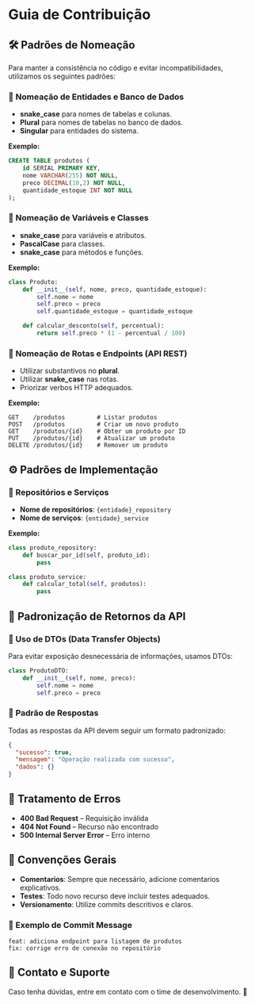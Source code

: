 # Guia de Contribuição

## 🛠️ Padrões de Nomeação

Para manter a consistência no código e evitar incompatibilidades, utilizamos os seguintes padrões:

### 📌 Nomeação de Entidades e Banco de Dados

- **snake_case** para nomes de tabelas e colunas.
- **Plural** para nomes de tabelas no banco de dados.
- **Singular** para entidades do sistema.

**Exemplo:**

```sql
CREATE TABLE produtos (
    id SERIAL PRIMARY KEY,
    nome VARCHAR(255) NOT NULL,
    preco DECIMAL(10,2) NOT NULL,
    quantidade_estoque INT NOT NULL
);
```

### 📌 Nomeação de Variáveis e Classes

- **snake_case** para variáveis e atributos.
- **PascalCase** para classes.
- **snake_case** para métodos e funções.

**Exemplo:**

```python
class Produto:
    def __init__(self, nome, preco, quantidade_estoque):
        self.nome = nome
        self.preco = preco
        self.quantidade_estoque = quantidade_estoque

    def calcular_desconto(self, percentual):
        return self.preco * (1 - percentual / 100)
```

### 📌 Nomeação de Rotas e Endpoints (API REST)

- Utilizar substantivos no **plural**.
- Utilizar **snake_case** nas rotas.
- Priorizar verbos HTTP adequados.

**Exemplo:**

```plaintext
GET    /produtos         # Listar produtos
POST   /produtos         # Criar um novo produto
GET    /produtos/{id}    # Obter um produto por ID
PUT    /produtos/{id}    # Atualizar um produto
DELETE /produtos/{id}    # Remover um produto
```

## ⚙️ Padrões de Implementação

### 📌 Repositórios e Serviços

- **Nome de repositórios**: `{entidade}_repository`
- **Nome de serviços**: `{entidade}_service`

**Exemplo:**

```python
class produto_repository:
    def buscar_por_id(self, produto_id):
        pass

class produto_service:
    def calcular_total(self, produtos):
        pass
```

## 🚀 Padronização de Retornos da API

### 📌 Uso de DTOs (Data Transfer Objects)

Para evitar exposição desnecessária de informações, usamos DTOs:

```python
class ProdutoDTO:
    def __init__(self, nome, preco):
        self.nome = nome
        self.preco = preco
```

### 📌 Padrão de Respostas

Todas as respostas da API devem seguir um formato padronizado:

```json
{
  "sucesso": true,
  "mensagem": "Operação realizada com sucesso",
  "dados": {}
}
```

## 🛑 Tratamento de Erros

- **400 Bad Request** – Requisição inválida
- **404 Not Found** – Recurso não encontrado
- **500 Internal Server Error** – Erro interno

## 📜 Convenções Gerais

- **Comentarios**: Sempre que necessário, adicione comentarios explicativos.
- **Testes**: Todo novo recurso deve incluir testes adequados.
- **Versionamento**: Utilize commits descritivos e claros.

### 📌 Exemplo de Commit Message

```plaintext
feat: adiciona endpoint para listagem de produtos
fix: corrige erro de conexão no repositório
```

## 📌 Contato e Suporte

Caso tenha dúvidas, entre em contato com o time de desenvolvimento. 🚀
